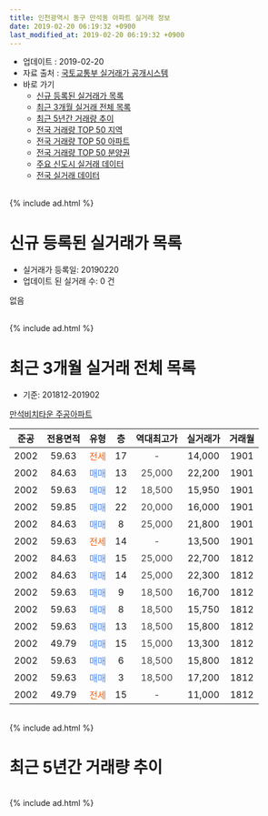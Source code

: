 ```yaml
---
title: 인천광역시 동구 만석동 아파트 실거래 정보
date: 2019-02-20 06:19:32 +0900
last_modified_at: 2019-02-20 06:19:32 +0900
---
```


* 업데이트 : 2019-02-20
* 자료 출처 : [국토교통부 실거래가 공개시스템](http://rt.molit.go.kr)
* 바로 가기
    * [신규 등록된 실거래가 목록](#신규-등록된-실거래가-목록)
    * [최근 3개월 실거래 전체 목록](#최근-3개월-실거래-전체-목록)
    * [최근 5년간 거래량 추이](#최근-5년간-거래량-추이)
    * [전국 거래량 TOP 50 지역](https://inasie.github.io/apt-trade-info/최근-3개월-전국에서-가장-거래가-많이-발생한-지역)
    * [전국 거래량 TOP 50 아파트](https://inasie.github.io/apt-trade-info/최근-3개월-전국에서-가장-거래가-많이-발생한-아파트)
    * [전국 거래량 TOP 50 분양권](https://inasie.github.io/apt-trade-info/최근-3개월-전국에서-가장-거래가-많이-발생한-분양권)
    * [주요 신도시 실거래 데이터](https://inasie.github.io/apt-trade-info/주요-신도시)
    * [전국 실거래 데이터](https://inasie.github.io/apt-trade-info/전국)
<br>
{% include ad.html %}
<br>

# 신규 등록된 실거래가 목록
* 실거래가 등록일: 20190220
* 업데이트 된 실거래 수: 0 건

없음

<br>
{% include ad.html %}
<br>

# 최근 3개월 실거래 전체 목록
* 기준: 201812-201902


[만석비치타운 주공아파트](https://search.naver.com/search.naver?query=%EC%9D%B8%EC%B2%9C%EA%B4%91%EC%97%AD%EC%8B%9C+%EB%8F%99%EA%B5%AC+%EB%A7%8C%EC%84%9D%EB%8F%99+%EB%A7%8C%EC%84%9D%EB%B9%84%EC%B9%98%ED%83%80%EC%9A%B4+%EC%A3%BC%EA%B3%B5%EC%95%84%ED%8C%8C%ED%8A%B8)

|준공|전용면적|유형|층|역대최고가|실거래가|거래월|
|:---:|:---:|:---:|:---:|:---:|:---:|:---:|
|2002|59.63|<span style="color:#ff5a00">전세</span>|17|<span style="color:#444444">-</span>|14,000|1901|
|2002|84.63|<span style="color:#4285f3">매매</span>|13|<span style="color:#444444">25,000</span>|22,200|1901|
|2002|59.63|<span style="color:#4285f3">매매</span>|12|<span style="color:#444444">18,500</span>|15,950|1901|
|2002|59.85|<span style="color:#4285f3">매매</span>|22|<span style="color:#444444">20,000</span>|16,000|1901|
|2002|84.63|<span style="color:#4285f3">매매</span>|8|<span style="color:#444444">25,000</span>|21,800|1901|
|2002|59.63|<span style="color:#ff5a00">전세</span>|14|<span style="color:#444444">-</span>|13,500|1901|
|2002|84.63|<span style="color:#4285f3">매매</span>|15|<span style="color:#444444">25,000</span>|22,700|1812|
|2002|84.63|<span style="color:#4285f3">매매</span>|14|<span style="color:#444444">25,000</span>|22,300|1812|
|2002|59.63|<span style="color:#4285f3">매매</span>|9|<span style="color:#444444">18,500</span>|16,700|1812|
|2002|59.63|<span style="color:#4285f3">매매</span>|8|<span style="color:#444444">18,500</span>|15,750|1812|
|2002|59.63|<span style="color:#4285f3">매매</span>|13|<span style="color:#444444">18,500</span>|15,800|1812|
|2002|49.79|<span style="color:#4285f3">매매</span>|15|<span style="color:#444444">15,000</span>|13,300|1812|
|2002|59.63|<span style="color:#4285f3">매매</span>|6|<span style="color:#444444">18,500</span>|15,800|1812|
|2002|59.63|<span style="color:#4285f3">매매</span>|3|<span style="color:#444444">18,500</span>|17,200|1812|
|2002|49.79|<span style="color:#ff5a00">전세</span>|15|<span style="color:#444444">-</span>|11,000|1812|


<br>
{% include ad.html %}
<br>

# 최근 5년간 거래량 추이


<div style="width:100%;">
    <canvas id="deal_progress" height="200"></canvas>
</div>

<script>
new Chart(document.getElementById("deal_progress"), {
    type: 'line',
    data: {
        labels: ['201402','201403','201404','201405','201406','201407','201408','201409','201410','201411','201412','201501','201502','201503','201504','201505','201506','201507','201508','201509','201510','201511','201512','201601','201602','201603','201604','201605','201606','201607','201608','201609','201610','201611','201612','201701','201702','201703','201704','201705','201706','201707','201708','201709','201710','201711','201712','201801','201802','201803','201804','201805','201806','201807','201808','201809','201810','201811','201812','201901','201902'],
        datasets: [{
            label: '매매',
            pointRadius: 1,
            data: [10, 31, 21, 9, 15, 8, 18, 13, 8, 10, 6, 8, 17, 23, 16, 16, 11, 15, 6, 8, 16, 9, 10, 4, 10, 9, 7, 11, 12, 15, 28, 18, 11, 19, 4, 6, 9, 5, 8, 11, 12, 12, 9, 14, 7, 5, 5, 3, 5, 9, 8, 10, 11, 15, 12, 7, 7, 3, 8, 4, 0],
            borderColor: "rgba(255, 201, 14, 1)",
            backgroundColor: "rgba(255, 201, 14, 0.5)",
            fill: false,
            lineTension: 0
        },{
            label: '전월세',
            pointRadius: 1,
            data: [4, 11, 10, 9, 21, 12, 9, 11, 16, 7, 6, 6, 9, 6, 9, 5, 8, 3, 3, 4, 5, 1, 4, 0, 9, 8, 6, 10, 4, 4, 8, 7, 1, 6, 6, 4, 10, 5, 3, 5, 5, 2, 1, 7, 8, 4, 4, 5, 3, 3, 2, 5, 3, 2, 4, 3, 6, 2, 1, 2, 0],
            borderColor: "rgba(0, 141, 185, 1)",
            backgroundColor: "rgba(0, 141, 185, 0.5)",
            fill: false,
            lineTension: 0
        }
        ]
    },
    options: {
        responsive: true,
        title: {
            display: false
        },
        tooltips: {
            mode: 'index',
            intersect: false
        },
        hover: {
            mode: 'nearest',
            intersect: true
        },
        scales: {
            xAxes: [{
                display: true,
                scaleLabel: {
                    display: true,
                    labelString: '년/월'
                }
            }],
            yAxes: [{
                display: true,
                ticks: {
                    suggestedMin: 0,
                },
                scaleLabel: {
                    display: true,
                    labelString: '실거래 수'
                }
            }]
        }
    }
});

</script>


<br>
{% include ad.html %}
<br>

